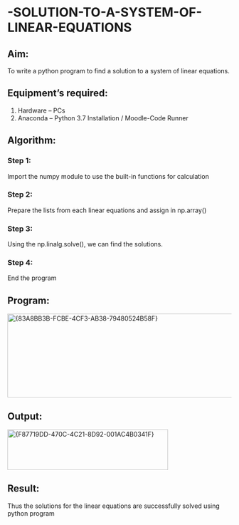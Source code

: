 # -SOLUTION-TO-A-SYSTEM-OF-LINEAR-EQUATIONS
## Aim:
To write a python program to find a solution to a system of linear equations.
## Equipment’s required:
1. 	Hardware – PCs
2. 	Anaconda – Python 3.7 Installation / Moodle-Code Runner
## Algorithm:
### Step 1: 
Import the numpy module to use the built-in functions for calculation
### Step 2: 
Prepare the lists from each linear equations and assign in np.array()
### Step 3: 
Using the np.linalg.solve(), we can find the solutions.
### Step 4: 
End the program
## Program:
<img width="645" height="188" alt="{83A8BB3B-FCBE-4CF3-AB38-79480524B58F}" src="https://github.com/user-attachments/assets/75103777-dfb7-40b3-949c-be376a3197aa" />


## Output: 
<img width="361" height="91" alt="{F87719DD-470C-4C21-8D92-001AC4B0341F}" src="https://github.com/user-attachments/assets/f2609ecc-f39e-4fe1-9dfe-1c48f0d95e3d" />

## Result: 
Thus the solutions for the linear equations are successfully solved using python program


